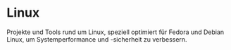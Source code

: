 # Linux
Projekte und Tools rund um Linux, speziell optimiert für Fedora und Debian Linux, um Systemperformance und -sicherheit zu verbessern.
